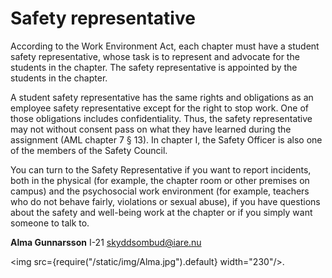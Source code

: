# Safety representative

According to the Work Environment Act, each chapter must have a student safety representative, whose task is to represent and advocate for the students in the chapter. The safety representative is appointed by the students in the chapter.

A student safety representative has the same rights and obligations as an employee safety representative except for the right to stop work. One of those obligations includes confidentiality. Thus, the safety representative may not without consent pass on what they have learned during the assignment (AML chapter 7 § 13). In chapter I, the Safety Officer is also one of the members of the Safety Council.

You can turn to the Safety Representative if you want to report incidents, both in the physical (for example, the chapter room or other premises on campus) and the psychosocial work environment (for example, teachers who do not behave fairly, violations or sexual abuse), if you have questions about the safety and well-being work at the chapter or if you simply want someone to talk to.

__Alma Gunnarsson__ I-21 skyddsombud@iare.nu

<img src={require("/static/img/Alma.jpg").default} width="230"/>.